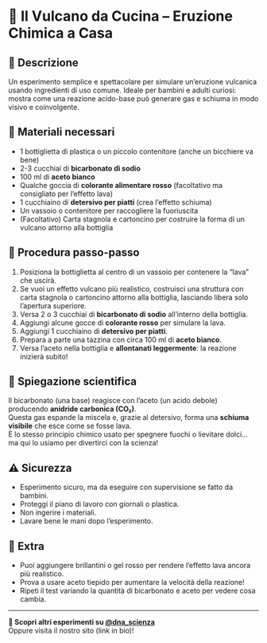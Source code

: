 # 🌋 Il Vulcano da Cucina – Eruzione Chimica a Casa

## 🔬 Descrizione  
Un esperimento semplice e spettacolare per simulare un’eruzione vulcanica usando ingredienti di uso comune. Ideale per bambini e adulti curiosi: mostra come una reazione acido-base può generare gas e schiuma in modo visivo e coinvolgente.

## 🧂 Materiali necessari
- 1 bottiglietta di plastica o un piccolo contenitore (anche un bicchiere va bene)  
- 2-3 cucchiai di **bicarbonato di sodio**  
- 100 ml di **aceto bianco**  
- Qualche goccia di **colorante alimentare rosso** (facoltativo ma consigliato per l’effetto lava)  
- 1 cucchiaino di **detersivo per piatti** (crea l’effetto schiuma)  
- Un vassoio o contenitore per raccogliere la fuoriuscita  
- (Facoltativo) Carta stagnola e cartoncino per costruire la forma di un vulcano attorno alla bottiglia

## 🧪 Procedura passo-passo
1. Posiziona la bottiglietta al centro di un vassoio per contenere la “lava” che uscirà.
2. Se vuoi un effetto vulcano più realistico, costruisci una struttura con carta stagnola o cartoncino attorno alla bottiglia, lasciando libera solo l’apertura superiore.
3. Versa 2 o 3 cucchiai di **bicarbonato di sodio** all’interno della bottiglia.
4. Aggiungi alcune gocce di **colorante rosso** per simulare la lava.
5. Aggiungi 1 cucchiaino di **detersivo per piatti**.
6. Prepara a parte una tazzina con circa 100 ml di **aceto bianco**.
7. Versa l’aceto nella bottiglia e **allontanati leggermente**: la reazione inizierà subito!

## 🧠 Spiegazione scientifica  
Il bicarbonato (una base) reagisce con l’aceto (un acido debole) producendo **anidride carbonica (CO₂)**.  
Questa gas espande la miscela e, grazie al detersivo, forma una **schiuma visibile** che esce come se fosse lava.  
È lo stesso principio chimico usato per spegnere fuochi o lievitare dolci… ma qui lo usiamo per divertirci con la scienza!

## ⚠️ Sicurezza  
- Esperimento sicuro, ma da eseguire con supervisione se fatto da bambini.  
- Proteggi il piano di lavoro con giornali o plastica.  
- Non ingerire i materiali.  
- Lavare bene le mani dopo l’esperimento.

## 📎 Extra  
- Puoi aggiungere brillantini o gel rosso per rendere l’effetto lava ancora più realistico.  
- Prova a usare aceto tiepido per aumentare la velocità della reazione!  
- Ripeti il test variando la quantità di bicarbonato e aceto per vedere cosa cambia.

---

**🧪 Scopri altri esperimenti su [@dna_scienza](https://www.instagram.com/dna_scienza)**  
Oppure visita il nostro sito (link in bio)!

